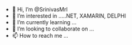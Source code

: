 - 👋 Hi, I’m @SrinivasMrl
- 👀 I’m interested in .....NET, XAMARIN, DELPHI
- 🌱 I’m currently learning ...
- 💞️ I’m looking to collaborate on ...
- 📫 How to reach me ...

<!---
SrinivasMrl/SrinivasMrl is a ✨ special ✨ repository because its `README.md` (this file) appears on your GitHub profile.
You can click the Preview link to take a look at your changes.
--->
